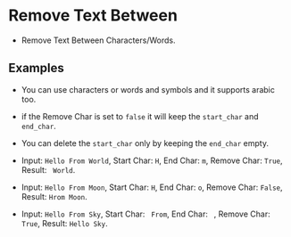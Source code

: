 # Remove Text Between

- Remove Text Between Characters/Words.

## Examples

- You can use characters or words and symbols and it supports arabic too.

- if the Remove Char is set to `false` it will keep the `start_char` and `end_char`.

- You can delete the `start_char` only by keeping the `end_char` empty.

- Input: `Hello From World`, Start Char: `H`, End Char: `m`, Remove Char: `True`, Result: ` World`.

- Input: `Hello From Moon`, Start Char: `H`, End Char: `o`, Remove Char: `False`, Result: `Hrom Moon`.

- Input: `Hello From Sky`, Start Char: ` From`, End Char: ` `, Remove Char: `True`, Result: `Hello Sky`.